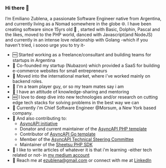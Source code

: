 ### Hi there 👋
Iʼm Emiliano Zublena, a passionate Software Engineer native from Argentina, and currently living as a Nomad somewhere in the globe :globe_with_meridians:.
I have been creating software since 15yrs old :underage: , started with Basic, Dolphin, Pascal and the likes, moved to the PHP world, danced with Javascript(and NodeJS) and currently in an intense love relationship with Golang -which if you haven't tried, i soooo urge you to try it-

- :free:  Started working as a freelance/consultant and building teams for startups in Argentina 
- :busts_in_silhouette:  Co-founded my startup (Nubazon) which provided a SaaS for building e-commerce websites for small entrepreneurs
- :statue_of_liberty:  Moved into the international market, where i've worked mainly on backend roles.
- :couple:  I'm a team player guy, or so my team mates say i am
- :brain:  I have an attitude of knowledge-sharing and mentoring
- :new:  I love to deep dive into new technologies and/or research on cutting edge tech stacks for solving problems in the best way we can
- :construction_worker: Currently i'm Chief Software Engineer @Morsum, a New York based company.
- :open_hands:  And also contributing to:
  - [AsyncAPI initiative](http://asyncapi.com/)
  - Donator and current maintainer of the [AsyncAPI PHP template](https://github.com/asyncapi/asyncapi-php-template) 
  - Contributor of [AsyncAPI Go template](https://github.com/asyncapi/go-template)
  - Member of the [AsyncAPI Technical Steering Committee](https://www.asyncapi.com/community/tsc)
  - Maintainer of the [Sheetsu PHP SDK](https://github.com/emilianozublena/sheetsu-php)
- :newspaper:  I like to write articles of whatever it is that i'm learning -either tech related or not- in [my medium account](https://medium.com/@emilianozublena)
- :email:  Reach me at ezublena@gmail.com or connect with me at [LinkedIn](https://www.linkedin.com/in/emilianozublena/)
